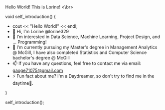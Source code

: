 <br> Hello World! This is Lorine! <\br>

void self_introduction() {
  - cout << "Hello World!" << endl;
  - 👋 Hi, I’m Lorine @lorine329
  - 👀 I’m interested in Data Science, Machine Learning, Project Design, and ... Programming! 
  - 🌱 I’m currently pursuing my Master's degree in Management Analytics @ McGill, I have also completed Statistics and Computer Science bachelor's degree @ McGill
  - 📫 If you have any questions, feel free to contact me via email: gaoge71075@gmail.com
  - ⚡ Fun fact about me? I'm a Daydreamer, so don't try to find me in the daytime🌙.
  
  <!---
  lorine329/lorine329 is a ✨ special ✨ repository because its `README.md` (this file) appears on your GitHub profile.
  You can click the Preview link to take a look at your changes.
  --->
}

self_introduction();
